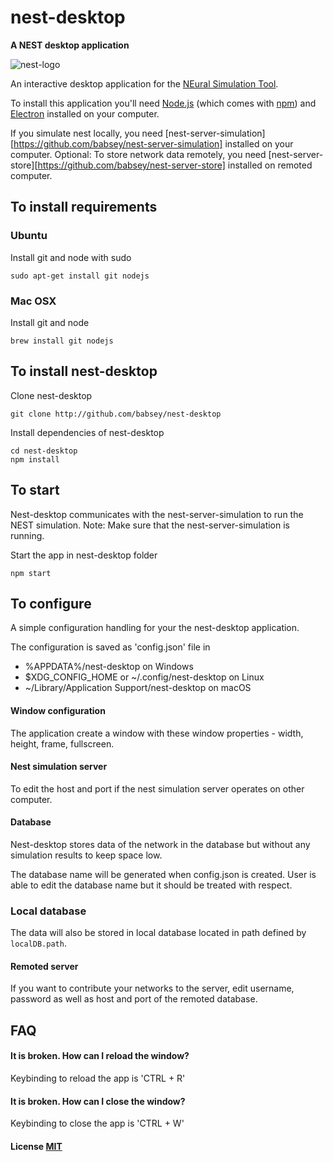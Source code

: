 # nest-desktop

**A NEST desktop application**

![nest-logo](http://www.nest-simulator.org/wp-content/uploads/2015/03/nest_logo.png)

An interactive desktop application for the [NEural Simulation Tool](http://www.nest-initiative.org/).

To install this application you'll need [Node.js](https://nodejs.org/en/download/) (which comes with [npm](http://npmjs.com)) and [Electron](http://electron.atom.io/) installed on your computer.

If you simulate nest locally, you need [nest-server-simulation][https://github.com/babsey/nest-server-simulation] installed on your computer.
Optional: To store network data remotely, you need [nest-server-store][https://github.com/babsey/nest-server-store] installed on remoted computer.

## To install requirements

### Ubuntu

Install git and node with sudo
```
sudo apt-get install git nodejs
```

### Mac OSX

Install git and node
```
brew install git nodejs
```

## To install nest-desktop

Clone nest-desktop
```
git clone http://github.com/babsey/nest-desktop
```

Install dependencies of nest-desktop
```
cd nest-desktop
npm install
```


## To start

Nest-desktop communicates with the nest-server-simulation to run the NEST simulation.
Note: Make sure that the nest-server-simulation is running.

Start the app in nest-desktop folder
```
npm start
```

## To configure

A simple configuration handling for your the nest-desktop application.

The configuration is saved as 'config.json' file in
- %APPDATA%/nest-desktop on Windows
- $XDG_CONFIG_HOME or ~/.config/nest-desktop on Linux
- ~/Library/Application Support/nest-desktop on macOS

#### Window configuration
The application create a window with these window properties - width, height, frame, fullscreen.

#### Nest simulation server
To edit the host and port if the nest simulation server operates on other computer.

#### Database
Nest-desktop stores data of the network in the database but without any simulation results to keep space low.

The database name will be generated when config.json is created.
User is able to edit the database name but it should be treated with respect.

### Local database
The data will also be stored in local database located in path defined by `localDB.path`.

#### Remoted server
If you want to contribute your networks to the server,
edit username, password as well as host and port of the remoted database.


## FAQ

#### It is broken. How can I reload the window?

Keybinding to reload the app is 'CTRL + R'

#### It is broken. How can I close the window?

Keybinding to close the app is 'CTRL + W'



#### License [MIT](LICENSE)
